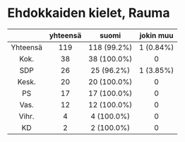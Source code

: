 # Ehdokkaiden kielet, Rauma

| |yhteensä|suomi|jokin muu|
|:---:|:---:|:---:|:---:|
|Yhteensä|119|118 (99.2%)|1 (0.84%)|
|Kok.|38|38 (100.0%)|0|
|SDP|26|25 (96.2%)|1 (3.85%)|
|Kesk.|20|20 (100.0%)|0|
|PS|17|17 (100.0%)|0|
|Vas.|12|12 (100.0%)|0|
|Vihr.|4|4 (100.0%)|0|
|KD|2|2 (100.0%)|0|

